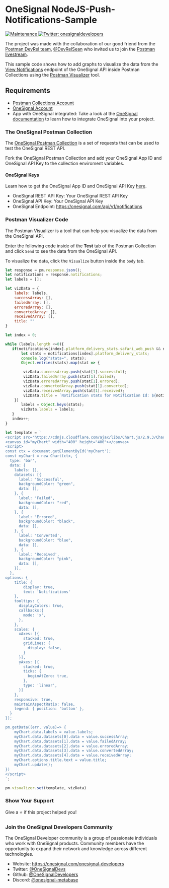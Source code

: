 # OneSignal NodeJS-Push-Notifications-Sample

<p>
  <a href="https://github.com/OneSignal/onesignal-expo-plugin/graphs/commit-activity" target="_blank">
    <img alt="Maintenance" src="https://img.shields.io/badge/Maintained%3F-yes-green.svg" />
  </a>
  <a href="https://twitter.com/onesignaldevs" target="_blank">
    <img alt="Twitter: onesignaldevelopers" src="https://img.shields.io/twitter/follow/onesignaldevs?style=social" />
  </a>
</p>

The project was made with the collaboration of our good friend from the [Postman DevRel team](https://twitter.com/getpostman), [@DevRelSean](https://twitter.com/DevRelSean) who invited us to join the [Postman livestream](https://www.youtube.com/watch?v=Prgff3__-mw).

This sample code shows how to add graphs to visualize the data from the [View Notifications](https://www.postman.com/onesignaldevs/workspace/onesignal-api/request/16845437-c4f3498f-fd80-4304-a6c1-a3234b923f2c) endpoint of the OneSignal API inside Postman Collections using the [Postman Visualizer](https://learning.postman.com/docs/sending-requests/visualizer/) tool.

## Requirements
- [Postman Collections Account](https://www.postman.com/collection/)
- [OneSignal Account](https://onesignal.com/)
- App with OneSignal integrated: Take a look at the [OneSignal documentation](https://documentation.onesignal.com/docs) to learn how to integrate OneSignal into your project.


### The OneSignal Postman Collection

The [OneSignal Postman Collection](https://www.postman.com/onesignaldevs/workspace/onesignal-api/overview) is a set of requests that can be used to test the OneSignal REST API. 

Fork the OneSignal Postman Collection and add your OneSignal App ID and OneSignal API Key to the collection enviroment variables.

#### OneSignal Keys
Learn how to get the OneSignal App ID and OneSignal API Key [here](https://documentation.onesignal.com/docs/accounts-and-keys).

- OneSignal REST API Key: Your OneSignal REST API Key
- OneSignal API Key: Your OneSignal API Key
- OneSignal Endpoint: https://onesignal.com/api/v1/notifications

### Postman Visualizer Code

The Postman Visualizer is a tool that can help you visualize the data from the OneSignal API.

Enter the following code inside of the **Test** tab of the Postman Collection and click `Send` to see the data from the OneSignal API.

To visualize the data, click the `Visualize` button inside the `body` tab.

```javascript
let response = pm.response.json();
let notifications = response.notifications;
let labels = [];

let vizData = {
    labels: labels,
    successArray: [],
    failedArray: [],
    erroredArray: [],
    convertedArray: [],
    receivedArray: [],
    title: ""
}

let index = 0;

while (labels.length <=0){
   if(notifications[index].platform_delivery_stats.safari_web_push && notifications[index].platform_delivery_stats.chrome_web_push) {
       let stats = notifications[index].platform_delivery_stats;
       console.log("stats=", stats);
       Object.entries(stats).map(stat => {

        vizData.successArray.push(stat[1].successful);
        vizData.failedArray.push(stat[1].failed);
        vizData.erroredArray.push(stat[1].errored);
        vizData.convertedArray.push(stat[1].converted);
        vizData.receivedArray.push(stat[1].received);
        vizData.title = `Notification stats for Notification Id: ${notifications[index].id}`
    })
       labels = Object.keys(stats);
       vizData.labels = labels;
   }
   index++;
}

let template = `
<script src='https://cdnjs.cloudflare.com/ajax/libs/Chart.js/2.9.3/Chart.min.js'></script>
<canvas id="myChart" width="400" height="400"></canvas>
<script>
const ctx = document.getElementById('myChart');
const myChart = new Chart(ctx, {
  type: 'bar',
  data: {
    labels: [],
    datasets: [{
      label: 'Successful',
      backgroundColor: "green",
      data: [],
    }, {
      label: 'Failed',
      backgroundColor: "red",
      data: [],
    }, {
      label: 'Errored',
      backgroundColor: "black",
      data: [],
    }, {
      label: 'Converted',
      backgroundColor: "blue",
      data: [],
    }, {
      label: 'Received',
      backgroundColor: "pink",
      data: [],
    }],
  },
options: {
    title: {
        display: true,
        text: 'Notifications'
    },
    tooltips: {
      displayColors: true,
      callbacks:{
        mode: 'x',
      },
    },
    scales: {
      xAxes: [{
        stacked: true,
        gridLines: {
          display: false,
        }
      }],
      yAxes: [{
        stacked: true,
        ticks: {
          beginAtZero: true,
        },
        type: 'linear',
      }]
    },
    responsive: true,
    maintainAspectRatio: false,
    legend: { position: 'bottom' },
  }
});

pm.getData((err, value)=> {
    myChart.data.labels = value.labels;
    myChart.data.datasets[0].data = value.successArray;
    myChart.data.datasets[1].data = value.failedArray;
    myChart.data.datasets[2].data = value.erroredArray;
    myChart.data.datasets[3].data = value.convertedArray;
    myChart.data.datasets[4].data = value.receivedArray;
    myChart.options.title.text = value.title;
    myChart.update();
})
</script>
`;

pm.visualizer.set(template, vizData)
```

### Show Your Support

Give a :star:️ if this project helped you!

### Join the OneSignal Developers Community
The OneSignal Developer community is a group of passionate individuals who work with OneSignal products. Community members have the opportunity to expand their network and knowledge across different technologies.

* Website: https://onesignal.com/onesignal-developers
* Twitter: [@OneSignalDevs](https://twitter.com/onesignal)
* Github:  [@OneSignalDevelopers](https://github.com/OneSignal)
* Discord: [@onesignal-metabase](https://linkedin.com/company/onesignal)
